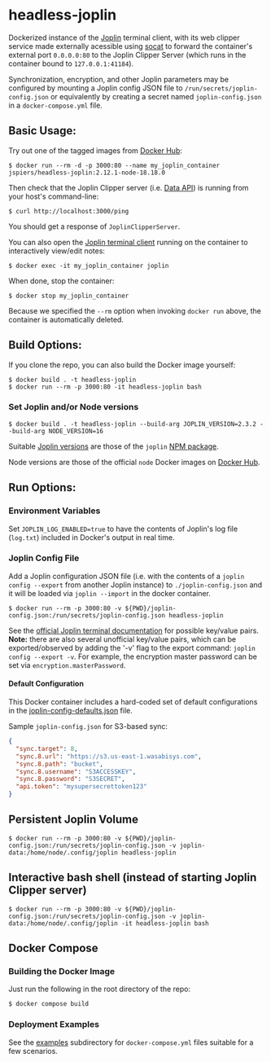 # headless-joplin

Dockerized instance of the [Joplin](https://github.com/laurent22/joplin/) terminal client, with its web clipper service made externally acessible using [socat](https://www.cyberciti.biz/faq/linux-unix-tcp-port-forwarding/) to forward the container's external port `0.0.0.0:80` to the Joplin Clipper Server (which runs in the container bound to `127.0.0.1:41184`).

Synchronization, encryption, and other Joplin parameters may be configured by mounting a Joplin config JSON file to `/run/secrets/joplin-config.json` or equivalently by creating a secret named `joplin-config.json` in a `docker-compose.yml` file.

## Basic Usage:

Try out one of the tagged images from [Docker Hub](https://hub.docker.com/r/jspiers/headless-joplin/tags):
```
$ docker run --rm -d -p 3000:80 --name my_joplin_container jspiers/headless-joplin:2.12.1-node-18.18.0
```
Then check that the Joplin Clipper server (i.e. [Data API](https://joplinapp.org/api/references/rest_api/)) is running from your host's command-line:
```
$ curl http://localhost:3000/ping
```
You should get a response of `JoplinClipperServer`.

You can also open the [Joplin terminal client](https://joplinapp.org/terminal/) running on the container to interactively view/edit notes:
```
$ docker exec -it my_joplin_container joplin
```

When done, stop the container:
```
$ docker stop my_joplin_container
```

Because we specified the `--rm` option when invoking `docker run` above, the container is automatically deleted.

## Build Options:

If you clone the repo, you can also build the Docker image yourself:
```
$ docker build . -t headless-joplin
$ docker run --rm -p 3000:80 -it headless-joplin bash
```

### Set Joplin and/or Node versions
```
$ docker build . -t headless-joplin --build-arg JOPLIN_VERSION=2.3.2 --build-arg NODE_VERSION=16
```
Suitable [Joplin versions](https://www.npmjs.com/package/joplin?activeTab=versions) are those of the `joplin` [NPM package](https://www.npmjs.com/package/joplin).

Node versions are those of the official `node` Docker images on [Docker Hub](https://hub.docker.com/_/node/tags).

## Run Options:

### Environment Variables
Set `JOPLIN_LOG_ENABLED=true` to have the contents of Joplin's log file (`log.txt`) included in Docker's output in real time.

### Joplin Config File
Add a Joplin configuration JSON file (i.e. with the contents of a `joplin config --export` from another Joplin instance) to `./joplin-config.json` and it will be loaded via `joplin --import` in the docker container.

```
$ docker run --rm -p 3000:80 -v ${PWD}/joplin-config.json:/run/secrets/joplin-config.json headless-joplin
```

See the [official Joplin terminal documentation](https://joplinapp.org/terminal/#commands) for possible key/value pairs. **Note:** there are also several unofficial key/value pairs, which can be exported/observed by adding the '-v' flag to the export command: `joplin config --export -v`. For example, the encryption master password can be set via `encryption.masterPassword`.

#### Default Configuration
This Docker container includes a hard-coded set of default configurations in the [joplin-config-defaults.json](joplin-config-defaults.json) file.

Sample `joplin-config.json` for S3-based sync:
```json
{
  "sync.target": 8,
  "sync.8.url": "https://s3.us-east-1.wasabisys.com",
  "sync.8.path": "bucket",
  "sync.8.username": "S3ACCESSKEY",
  "sync.8.password": "S3SECRET",
  "api.token": "mysupersecrettoken123"
}
```

## Persistent Joplin Volume
```
$ docker run --rm -p 3000:80 -v ${PWD}/joplin-config.json:/run/secrets/joplin-config.json -v joplin-data:/home/node/.config/joplin headless-joplin
```

## Interactive bash shell (instead of starting Joplin Clipper server)
```
$ docker run --rm -p 3000:80 -v ${PWD}/joplin-config.json:/run/secrets/joplin-config.json -v joplin-data:/home/node/.config/joplin -it headless-joplin bash
```

## Docker Compose
### Building the Docker Image
Just run the following in the root directory of the repo:

```
$ docker compose build
```

### Deployment Examples
See the [examples](examples) subdirectory for `docker-compose.yml` files suitable for a few scenarios.
